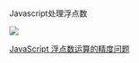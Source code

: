 ## 

Javascript处理浮点数

![](https://ws1.sinaimg.cn/large/005Pf0eLgy1fzvpnpkdunj30fg01jglg.jpg)

[JavaScript 浮点数运算的精度问题](https://blog.csdn.net/helloxiaoliang/article/details/72723387)